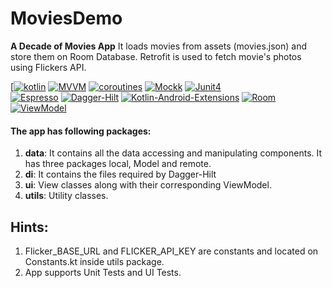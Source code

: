 # MoviesDemo
**A Decade of Movies App**
It loads movies from assets (movies.json) and store them on Room Database. Retrofit is used to fetch movie's photos using Flickers API.

[[![kotlin](https://img.shields.io/badge/Kotlin-1.4.xxx-brightgreen.svg)](https://kotlinlang.org/) [![MVVM ](https://img.shields.io/badge/Clean--Code-MVVM-brightgreen.svg)](https://github.com/googlesamples/android-architecture)    [![coroutines](https://img.shields.io/badge/coroutines-asynchronous-red.svg)](https://kotlinlang.org/docs/reference/coroutines-overview.html) [![Mockk](https://img.shields.io/badge/Mockk-testing-yellow.svg)](https://mockk.io/)      [![Junit4](https://img.shields.io/badge/Junit4-testing-yellowgreen.svg)](https://junit.org/junit5/)   
[![Espresso](https://img.shields.io/badge/Espresso-testing-lightgrey.svg)](https://developer.android.com/training/testing/espresso/) 
[![Dagger-Hilt](https://img.shields.io/badge/Hilt_Dagger-2.xx-orange.svg)](https://github.com/google/dagger/tree/master/java/dagger/hilt)  [![Kotlin-Android-Extensions ](https://img.shields.io/badge/Kotlin--Android--Extensions-plugin-red.svg)](https://kotlinlang.org/docs/tutorials/android-plugin.html) 
[![Room](https://img.shields.io/badge/Room-2.xx-orange.svg)](https://developer.android.com/topic/libraries/architecture/room/) 
[![ViewModel](https://img.shields.io/badge/ViewModel-2.xx-orange.svg)](https://developer.android.com/topic/libraries/architecture/viewmodel/) 



#### The app has following packages:
1. **data**: It contains all the data accessing and manipulating components. It has three packages local, Model and remote.
2. **di**: It contains the files required by Dagger-Hilt
3. **ui**: View classes along with their corresponding ViewModel.
4. **utils**: Utility classes.


## Hints:
1. Flicker_BASE_URL and FLICKER_API_KEY are constants and located on Constants.kt inside utils package.
2. App supports Unit Tests and UI Tests.
